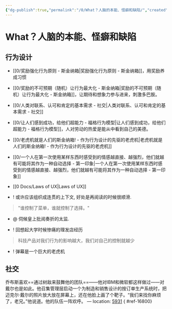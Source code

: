 ```yaml
---
{"dg-publish":true,"permalink":"/0/What？人脑的本能、怪癖和缺陷/","created":"2023-05-31T09:57:09.219+08:00","updated":"2023-06-07T13:36:52.636+08:00"}
---
```


# What？人脑的本能、怪癖和缺陷

## 行为设计

- [[0/奖励强化行为原则 - 斯金纳箱\|奖励强化行为原则 - 斯金纳箱]]，用奖励养成习惯

- [[0/奖励的不可预期（随机）让行为最大化 - 斯金纳箱\|奖励的不可预期（随机）让行为最大化 - 斯金纳箱]]，让期待和想象力参与进来，刺激多巴胺。

- [[0/人类对联系、认可和肯定的基本需求 - 社交\|人类对联系、认可和肯定的基本需求 - 社交]]

- [[0/让人们感到成功，给他们超能力 - 福格行为模型\|让人们感到成功，给他们超能力 - 福格行为模型]]，人对劳动的热爱是能从中看到自己的美德。

- [[0/老虎机就是人们的斯金纳箱! - 作为行为设计的先驱的老虎机\|老虎机就是人们的斯金纳箱! - 作为行为设计的先驱的老虎机]]

- [[0/一个人在第一次使用某样东西时感受到的情感越直接、越强烈，他们就越有可能将其作为一种自动选择 - 第一印象\|一个人在第一次使用某样东西时感受到的情感越直接、越强烈，他们就越有可能将其作为一种自动选择 - 第一印象]]

- [[0 Docs/Laws of UX\|Laws of UX]]

- ! 或许应该组织成连贯的上下文, 好处是再阅读的时候很顺滑.

> "谁控制了菜单，谁就控制了选择。"

- @ 伺候皇上批阅奏折的太监.

- ! 回想起大学时候惨痛的理发店经历

> 科技产品对我们行为的影响越大，我们对自己的控制就越少

- ! 弹幕是一个巨大的老虎机


## 社交

乔布斯喜欢==通过树敌来鼓舞他的团队==——他对IBM和微软都这样做过——对戴尔也是如此。他召集管理层启动一个为制造和销售设计的按订单生产系统时，把迈克尔·戴尔的照片放大放在屏幕上，还在他脸上画了个靶子。“我们来找你麻烦了，老兄。”他说道。他的队伍一阵欢呼。 — location: [5931]()
{ #ref-16800}


